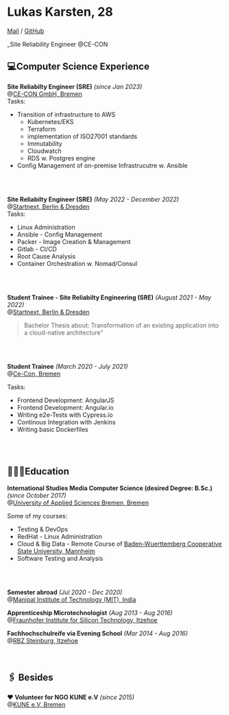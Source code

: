 
# Lukas Karsten, 28
[Mail](mailto:lukas_cv@posteo.de) / [GitHub](https://github.com/LuKar-s)

_Site Reliability Engineer @CE-CON

## 💻Computer Science Experience

**Site Reliabilty Engineer (SRE)** _(since Jan 2023)_ <br>@[CE-CON GmbH, Bremen](https://www.ce-con.de/) <br>
Tasks:
 - Transition of infrastructure to AWS
    - Kubernetes/EKS
    - Terraform 
    - implementation of ISO27001 standards
    - Immutability
    - Cloudwatch
    - RDS w. Postgres engine
  - Config Management of on-premise Infrastrucutre w. Ansible
<br>
<br>

**Site Reliabilty Engineer (SRE)** _(May 2022 - December 2022)_ <br>@[Startnext, Berlin & Dresden](https://www.startnext.com/) <br>
Tasks:
 - Linux Administration
 - Ansible - Config Management
 - Packer - Image Creation & Management 
 - Gitlab - CI/CD
 - Root Cause Analysis
 - Container Orchestration w. Nomad/Consul
<br>
<br>

**Student Trainee - Site Reliabilty Engineering (SRE)** _(August 2021 - May 2022)_ <br>@[Startnext, Berlin & Dresden](https://www.startnext.com/) <br>

> Bachelor Thesis about: Transformation of an existing application into a cloud-native architecture"
<br>
<br>

**Student Trainee** _(March 2020 - July 2021)_ <br> @[Ce-Con, Bremen](https://www.ce-con.de/) <br>

Tasks:
 - Frontend Development: AngularJS
 - Frontend Development: Angular.io
 - Writing e2e-Tests with Cypress.io
 - Continous Integration with Jenkins
 - Writing basic Dockerfiles
<br>
<br>

## 👨🏻‍🎓Education

**International Studies Media Computer Science (desired Degree: B.Sc.)** <br>_(since October 2017)_ <br> @[University of Applied Sciences Bremen, Bremen](https://www.hs-bremen.de/internet/en/index.html) <br>

Some of my courses:
  - Testing & DevOps
  - RedHat - Linux Administration
  - Cloud & Big Data - Remote Course of [Baden-Wuerttemberg Cooperative State University, Mannheim](https://www.dhbw.de/english/home)
  - Software Testing and Analysis
<br>
<br>

**Semester abroad** _(Jul 2020 - Dec 2020)_ <br> @[Manipal Institute of Technology (MIT), India](https://manipal.edu/mit.html)

**Apprenticeship Microtechnologist** _(Aug 2013 - Aug 2016)_ <br> @[Fraunhofer Institute for Silicon Technology, Itzehoe](https://www.isit.fraunhofer.de/en.html) <br>

**Fachhochschulreife via Evening School** _(Mar 2014 - Aug 2016)_  <br> @[RBZ Steinburg, Itzehoe](https://www.rbz-steinburg.de/) <br>
<br>
<br>

## 🖇 Besides
**❤️ Volunteer for NGO KUNE e.V** _(since 2015)_ <br> @[KUNE e.V, Bremen](https://kune-ev.eu/) <br>
